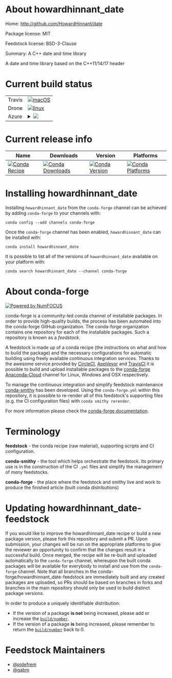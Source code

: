 About howardhinnant_date
========================

Home: http://github.com/HowardHinnant/date

Package license: MIT

Feedstock license: BSD-3-Clause

Summary: A C++ date and time library

A date and time library based on the C++11/14/17 <chrono> header

Current build status
====================


<table><tr>
    <td>Travis</td>
    <td>
      <a href="https://travis-ci.com/conda-forge/howardhinnant_date-feedstock">
        <img alt="macOS" src="https://img.shields.io/travis/com/conda-forge/howardhinnant_date-feedstock/master.svg?label=macOS">
      </a>
    </td>
  </tr><tr>
    <td>Drone</td>
    <td>
      <a href="https://cloud.drone.io/conda-forge/howardhinnant_date-feedstock">
        <img alt="linux" src="https://img.shields.io/drone/build/conda-forge/howardhinnant_date-feedstock/master.svg?label=Linux">
      </a>
    </td>
  </tr>
    
  <tr>
    <td>Azure</td>
    <td>
      <details>
        <summary>
          <a href="https://dev.azure.com/conda-forge/feedstock-builds/_build/latest?definitionId=7855&branchName=master">
            <img src="https://dev.azure.com/conda-forge/feedstock-builds/_apis/build/status/howardhinnant_date-feedstock?branchName=master">
          </a>
        </summary>
        <table>
          <thead><tr><th>Variant</th><th>Status</th></tr></thead>
          <tbody><tr>
              <td>linux_64</td>
              <td>
                <a href="https://dev.azure.com/conda-forge/feedstock-builds/_build/latest?definitionId=7855&branchName=master">
                  <img src="https://dev.azure.com/conda-forge/feedstock-builds/_apis/build/status/howardhinnant_date-feedstock?branchName=master&jobName=linux&configuration=linux_64_" alt="variant">
                </a>
              </td>
            </tr><tr>
              <td>linux_aarch64</td>
              <td>
                <a href="https://dev.azure.com/conda-forge/feedstock-builds/_build/latest?definitionId=7855&branchName=master">
                  <img src="https://dev.azure.com/conda-forge/feedstock-builds/_apis/build/status/howardhinnant_date-feedstock?branchName=master&jobName=linux&configuration=linux_aarch64_" alt="variant">
                </a>
              </td>
            </tr><tr>
              <td>linux_ppc64le</td>
              <td>
                <a href="https://dev.azure.com/conda-forge/feedstock-builds/_build/latest?definitionId=7855&branchName=master">
                  <img src="https://dev.azure.com/conda-forge/feedstock-builds/_apis/build/status/howardhinnant_date-feedstock?branchName=master&jobName=linux&configuration=linux_ppc64le_" alt="variant">
                </a>
              </td>
            </tr><tr>
              <td>osx_64</td>
              <td>
                <a href="https://dev.azure.com/conda-forge/feedstock-builds/_build/latest?definitionId=7855&branchName=master">
                  <img src="https://dev.azure.com/conda-forge/feedstock-builds/_apis/build/status/howardhinnant_date-feedstock?branchName=master&jobName=osx&configuration=osx_64_" alt="variant">
                </a>
              </td>
            </tr><tr>
              <td>win_64</td>
              <td>
                <a href="https://dev.azure.com/conda-forge/feedstock-builds/_build/latest?definitionId=7855&branchName=master">
                  <img src="https://dev.azure.com/conda-forge/feedstock-builds/_apis/build/status/howardhinnant_date-feedstock?branchName=master&jobName=win&configuration=win_64_" alt="variant">
                </a>
              </td>
            </tr>
          </tbody>
        </table>
      </details>
    </td>
  </tr>
</table>

Current release info
====================

| Name | Downloads | Version | Platforms |
| --- | --- | --- | --- |
| [![Conda Recipe](https://img.shields.io/badge/recipe-howardhinnant_date-green.svg)](https://anaconda.org/conda-forge/howardhinnant_date) | [![Conda Downloads](https://img.shields.io/conda/dn/conda-forge/howardhinnant_date.svg)](https://anaconda.org/conda-forge/howardhinnant_date) | [![Conda Version](https://img.shields.io/conda/vn/conda-forge/howardhinnant_date.svg)](https://anaconda.org/conda-forge/howardhinnant_date) | [![Conda Platforms](https://img.shields.io/conda/pn/conda-forge/howardhinnant_date.svg)](https://anaconda.org/conda-forge/howardhinnant_date) |

Installing howardhinnant_date
=============================

Installing `howardhinnant_date` from the `conda-forge` channel can be achieved by adding `conda-forge` to your channels with:

```
conda config --add channels conda-forge
```

Once the `conda-forge` channel has been enabled, `howardhinnant_date` can be installed with:

```
conda install howardhinnant_date
```

It is possible to list all of the versions of `howardhinnant_date` available on your platform with:

```
conda search howardhinnant_date --channel conda-forge
```


About conda-forge
=================

[![Powered by NumFOCUS](https://img.shields.io/badge/powered%20by-NumFOCUS-orange.svg?style=flat&colorA=E1523D&colorB=007D8A)](http://numfocus.org)

conda-forge is a community-led conda channel of installable packages.
In order to provide high-quality builds, the process has been automated into the
conda-forge GitHub organization. The conda-forge organization contains one repository
for each of the installable packages. Such a repository is known as a *feedstock*.

A feedstock is made up of a conda recipe (the instructions on what and how to build
the package) and the necessary configurations for automatic building using freely
available continuous integration services. Thanks to the awesome service provided by
[CircleCI](https://circleci.com/), [AppVeyor](https://www.appveyor.com/)
and [TravisCI](https://travis-ci.com/) it is possible to build and upload installable
packages to the [conda-forge](https://anaconda.org/conda-forge)
[Anaconda-Cloud](https://anaconda.org/) channel for Linux, Windows and OSX respectively.

To manage the continuous integration and simplify feedstock maintenance
[conda-smithy](https://github.com/conda-forge/conda-smithy) has been developed.
Using the ``conda-forge.yml`` within this repository, it is possible to re-render all of
this feedstock's supporting files (e.g. the CI configuration files) with ``conda smithy rerender``.

For more information please check the [conda-forge documentation](https://conda-forge.org/docs/).

Terminology
===========

**feedstock** - the conda recipe (raw material), supporting scripts and CI configuration.

**conda-smithy** - the tool which helps orchestrate the feedstock.
                   Its primary use is in the construction of the CI ``.yml`` files
                   and simplify the management of *many* feedstocks.

**conda-forge** - the place where the feedstock and smithy live and work to
                  produce the finished article (built conda distributions)


Updating howardhinnant_date-feedstock
=====================================

If you would like to improve the howardhinnant_date recipe or build a new
package version, please fork this repository and submit a PR. Upon submission,
your changes will be run on the appropriate platforms to give the reviewer an
opportunity to confirm that the changes result in a successful build. Once
merged, the recipe will be re-built and uploaded automatically to the
`conda-forge` channel, whereupon the built conda packages will be available for
everybody to install and use from the `conda-forge` channel.
Note that all branches in the conda-forge/howardhinnant_date-feedstock are
immediately built and any created packages are uploaded, so PRs should be based
on branches in forks and branches in the main repository should only be used to
build distinct package versions.

In order to produce a uniquely identifiable distribution:
 * If the version of a package **is not** being increased, please add or increase
   the [``build/number``](https://conda.io/docs/user-guide/tasks/build-packages/define-metadata.html#build-number-and-string).
 * If the version of a package **is** being increased, please remember to return
   the [``build/number``](https://conda.io/docs/user-guide/tasks/build-packages/define-metadata.html#build-number-and-string)
   back to 0.

Feedstock Maintainers
=====================

* [@pidefrem](https://github.com/pidefrem/)
* [@gabm](https://github.com/gabm/)
